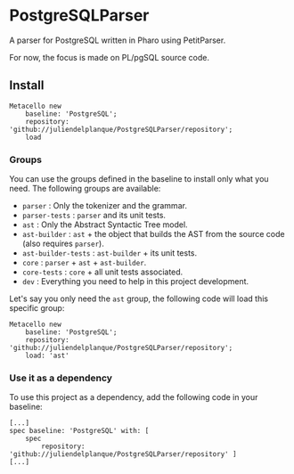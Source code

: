 # PostgreSQLParser
A parser for PostgreSQL written in Pharo using PetitParser.

For now, the focus is made on PL/pgSQL source code.

## Install
```
Metacello new
	baseline: 'PostgreSQL';
	repository: 'github://juliendelplanque/PostgreSQLParser/repository';
	load
```

### Groups
You can use the groups defined in the baseline to install only what you need. The following groups are available:

- `parser` : Only the tokenizer and the grammar.
- `parser-tests` : `parser` and its unit tests.
- `ast` : Only the Abstract Syntactic Tree model.
- `ast-builder` : `ast` + the object that builds the AST from the source code (also requires `parser`).
- `ast-builder-tests` : `ast-builder` + its unit tests.
- `core` : `parser` + `ast` + `ast-builder`.
- `core-tests` : `core` + all unit tests associated.
- `dev` : Everything you need to help in this project development.


Let's say you only need the `ast` group, the following code will load this specific group:
```
Metacello new
	baseline: 'PostgreSQL';
	repository: 'github://juliendelplanque/PostgreSQLParser/repository';
	load: 'ast'
```

### Use it as a dependency
To use this project as a dependency, add the following code in your baseline:

```
[...]
spec baseline: 'PostgreSQL' with: [ 
	spec
		repository: 'github://juliendelplanque/PostgreSQLParser/repository' ]
[...]
```

